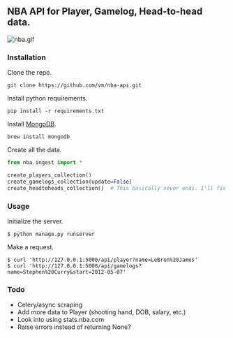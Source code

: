 ## NBA API for Player, Gamelog, Head-to-head data.

![nba.gif](http://www.nba.com/media/global/NBA_Twitter_default_logo.gif)

### Installation
Clone the repo.
```shell
git clone https://github.com/vm/nba-api.git
```

Install python requirements.
```shell
pip install -r requirements.txt
```

Install [MongoDB]( http://docs.mongodb.org/manual/tutorial/getting-started/).
```shell
brew install mongodb
```

Create all the data.
```python
from nba.ingest import *

create_players_collection()
create_gamelogs_collection(update=False)
create_headtoheads_collection()  # This basically never ends. I'll fix that.
```

### Usage
Initialize the server.
```shell
$ python manage.py runserver
```

Make a request.
```shell
$ curl 'http://127.0.0.1:5000/api/player?name=LeBron%20James'
$ curl 'http://127.0.0.1:5000/api/gamelogs?name=Stephen%20Curry&start=2012-05-07'
```

### Todo
- Celery/async scraping
- Add more data to Player (shooting hand, DOB, salary, etc.)
- Look into using stats.nba.com
- Raise errors instead of returning None?
